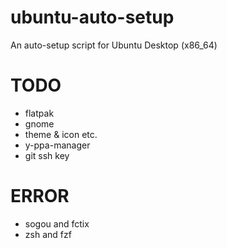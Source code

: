 # ubuntu-auto-setup

An auto-setup script for Ubuntu Desktop (x86_64)

# TODO

- flatpak
- gnome
- theme & icon etc.
- y-ppa-manager
- git ssh key

# ERROR

- sogou and fctix
- zsh and fzf